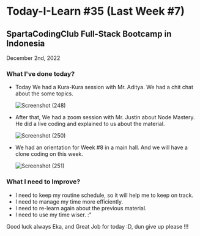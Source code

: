 # Today-I-Learn #35 (Last Week #7)
## SpartaCodingClub Full-Stack Bootcamp in Indonesia
December 2nd, 2022

### What I've done today?
  
  - Today We had a Kura-Kura session with Mr. Aditya. We had a chit chat about the some topics.
  
    ![Screenshot (248)](https://user-images.githubusercontent.com/62550785/205327378-4188e226-ccff-40c0-b028-84054fd6ec39.png)
  
  - After that, We had a zoom session with Mr. Justin about Node Mastery. He did a live coding and explained to us about the material.
    
    ![Screenshot (250)](https://user-images.githubusercontent.com/62550785/205327509-a61212ff-41b7-446a-ba52-86d027574123.png)
    
  - We had an orientation for Week #8 in a main hall. And we will have a clone coding on this week.
    
    ![Screenshot (251)](https://user-images.githubusercontent.com/62550785/205327543-78ba2126-c481-4d70-9cdd-dea075ad5888.png)

### What I need to Improve?

  - I need to keep my routine schedule, so it will help me to keep on track.
  - I need to manage my time more efficiently.
  - I need to re-learn again about the previous material.
  - I need to use my time wiser. :"

Good luck always Eka, and Great Job for today :D, dun give up please !!!
